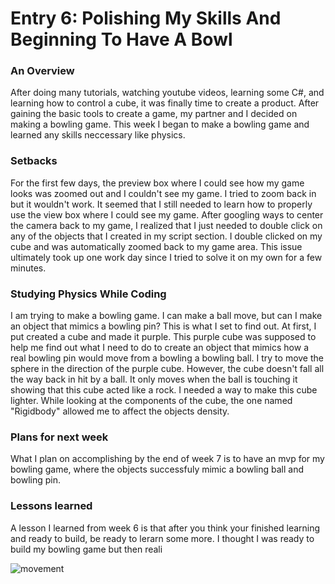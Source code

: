 <h1>Entry 6: Polishing My Skills And Beginning To Have A Bowl</h1>
<h3>An Overview</h3>
  <p>After doing many tutorials, watching youtube videos, learning some C#, and learning how to control a cube, it was finally time to create a product. After gaining the basic tools to create a game, my partner and I decided on making a bowling game. This week I began to make a bowling game and learned any skills neccessary like physics.</p>
<h3>Setbacks</h3>
  <p>For the first few days, the preview box where I could see how my game looks was zoomed out and I couldn't see my game. I tried to zoom back in but it wouldn't work. It seemed that I still needed to learn how to properly use the view box where I could see my game. After googling ways to center the camera back to my game, I realized that I just needed to double click on any of the objects that I created in my script section. I double clicked on my cube and was automatically zoomed back to my game area. This issue ultimately took up one work day since I tried to solve it on my own for a few minutes.</p>
  <h3>Studying Physics While Coding</h3>
  <p>I am trying to make a bowling game. I can make a ball move, but can I make an object that mimics a bowling pin? This is what I set to find out. At first, I put created a cube and made it purple. This purple cube was supposed to help me find out what I need to do to create an object that mimics how a real bowling pin would move from a bowling a bowling ball. I try to move the sphere in the direction of the purple cube. However, the cube doesn't fall all the way back in hit by a ball. It only moves when the ball is touching it showing that this cube acted like a rock. I needed a way to make this cube lighter. While looking at the components of the cube, the one named "Rigidbody" allowed me to affect the objects density.</p>
<h3>Plans for next week</h3>
  <p>What I plan on accomplishing by the end of week 7 is to have an mvp for my bowling game, where the objects successfuly mimic a bowling ball and bowling pin.</p>
<h3>Lessons learned</h3>
  <p>A lesson I learned from week 6 is that after you think your finished learning and ready to build, be ready to lerarn some more. I thought I was ready to build my bowling game but then reali</p>

  <img src="https://media.giphy.com/media/sg6goiTm8qmVG/giphy.gif" alt="movement" >
